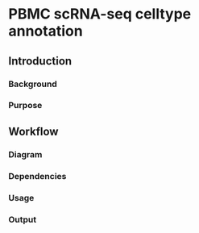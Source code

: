 # PBMC scRNA-seq celltype annotation
## Introduction
### Background
### Purpose
## Workflow
### Diagram
### Dependencies
### Usage
### Output